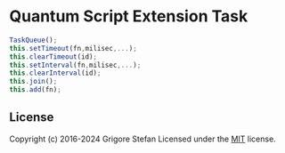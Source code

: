 # Quantum Script Extension Task

```javascript
TaskQueue();
this.setTimeout(fn,milisec,...);
this.clearTimeout(id);
this.setInterval(fn,milisec,...);
this.clearInterval(id);
this.join();
this.add(fn);
```

## License

Copyright (c) 2016-2024 Grigore Stefan
Licensed under the [MIT](LICENSE) license.
